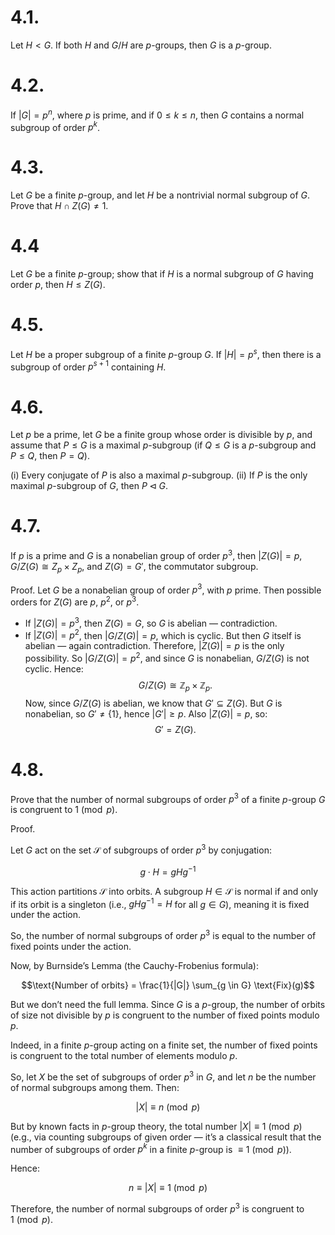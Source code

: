 # 4.1. 
Let $H < G$. If both $H$ and $G/H$ are $p$-groups, then $G$ is a $p$-group.


# 4.2.
If $|G| = p^n$, where $p$ is prime, and if $0 \le k \le n$, then $G$ contains a normal subgroup of order $p^k$.


# 4.3.
 Let $G$ be a finite $p$-group, and let $H$ be a nontrivial normal subgroup of $G$. Prove that $H \cap Z(G) \neq 1$.
 

# 4.4
 Let $G$ be a finite $p$-group; show that if $H$ is a normal subgroup of $G$ having order $p$, then $H \le Z(G)$.

# 4.5.
Let $H$ be a proper subgroup of a finite $p$-group $G$. If $|H| = p^s$, then there is a subgroup of order $p^{s+1}$ containing $H$.

# 4.6.
Let $p$ be a prime, let $G$ be a finite group whose order is divisible by $p$, and assume that $P \le G$ is a maximal $p$-subgroup (if $Q \le G$ is a $p$-subgroup and $P \le Q$, then $P = Q$).

(i) Every conjugate of $P$ is also a maximal $p$-subgroup.
(ii) If $P$ is the only maximal $p$-subgroup of $G$, then $P \triangleleft G$.


# 4.7.
 If $p$ is a prime and $G$ is a nonabelian group of order $p^3$, then $|Z(G)| = p$, $G/Z(G) \cong Z_p \times Z_p$, and $Z(G) = G'$, the commutator subgroup.
 
Proof.
Let $G$ be a nonabelian group of order $p^3$, with $p$ prime. Then possible orders for $Z(G)$ are $p$, $p^2$, or $p^3$.

- If $|Z(G)| = p^3$, then $Z(G) = G$, so $G$ is abelian — contradiction.
- If $|Z(G)| = p^2$, then $|G/Z(G)| = p$, which is cyclic. But then $G$ itself is abelian — again contradiction.
Therefore, $|Z(G)| = p$ is the only possibility.
So $|G/Z(G)| = p^2$, and since $G$ is nonabelian, $G/Z(G)$ is not cyclic. Hence:
$$G/Z(G) \cong \mathbb{Z}_p \times \mathbb{Z}_p.$$Now, since $G/Z(G)$ is abelian, we know that $G' \subseteq Z(G)$. But $G$ is nonabelian, so $G' \ne \{1\}$, hence $|G'| \geq p$. Also $|Z(G)| = p$, so:$$G' = Z(G).$$

# 4.8.
Prove that the number of normal subgroups of order $p^3$ of a finite $p$-group $G$ is congruent to $1 \pmod{p}$.

Proof.

Let $G$ act on the set $\mathcal{S}$ of subgroups of order $p^3$ by conjugation:

$$g \cdot H = gHg^{-1}$$

This action partitions $\mathcal{S}$ into orbits. A subgroup $H \in \mathcal{S}$ is normal if and only if its orbit is a singleton (i.e., $gHg^{-1} = H$ for all $g \in G$), meaning it is fixed under the action.

So, the number of normal subgroups of order $p^3$ is equal to the number of fixed points under the action.

Now, by Burnside’s Lemma (the Cauchy-Frobenius formula):

$$\text{Number of orbits} = \frac{1}{|G|} \sum_{g \in G} \text{Fix}(g)$$

But we don’t need the full lemma. Since $G$ is a $p$-group, the number of orbits of size not divisible by $p$ is congruent to the number of fixed points modulo $p$.

Indeed, in a finite $p$-group acting on a finite set, the number of fixed points is congruent to the total number of elements modulo $p$.

So, let $X$ be the set of subgroups of order $p^3$ in $G$, and let $n$ be the number of normal subgroups among them. Then:

$$|X| \equiv n \pmod{p}$$

But by known facts in $p$-group theory, the total number $|X| \equiv 1 \pmod{p}$ (e.g., via counting subgroups of given order — it’s a classical result that the number of subgroups of order $p^k$ in a finite $p$-group is $\equiv 1 \pmod{p}$).

Hence:

$$n \equiv |X| \equiv 1 \pmod{p}$$

Therefore, the number of normal subgroups of order $p^3$ is congruent to $1 \pmod{p}$.